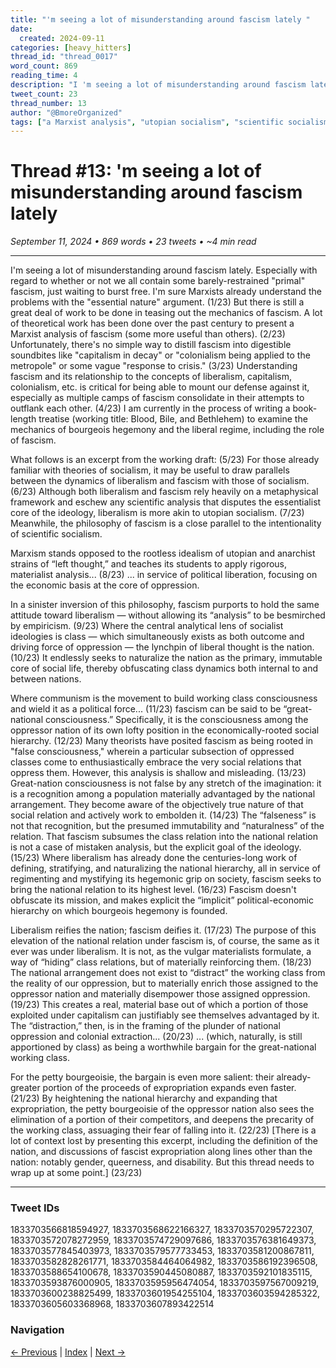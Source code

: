 ```yaml
---
title: "'m seeing a lot of misunderstanding around fascism lately "
date:
  created: 2024-09-11
categories: [heavy_hitters]
thread_id: "thread_0017"
word_count: 869
reading_time: 4
description: "I 'm seeing a lot of misunderstanding around fascism lately ."
tweet_count: 23
thread_number: 13
author: "@BmoreOrganized"
tags: ["a Marxist analysis", "utopian socialism", "scientific socialism", "some barely-restrained 'primal' fascism", "the past century"]
---
```

# Thread #13: 'm seeing a lot of misunderstanding around fascism lately 

*September 11, 2024 • 869 words • 23 tweets • ~4 min read*

---

I'm seeing a lot of misunderstanding around fascism lately. Especially with regard to whether or not we all contain some barely-restrained "primal" fascism, just waiting to burst free. I'm sure Marxists already understand the problems with the "essential nature" argument.
(1/23) But there is still a great deal of work to be done in teasing out the mechanics of fascism. A lot of theoretical work has been done over the past century to present a Marxist analysis of fascism (some more useful than others).
(2/23) Unfortunately, there's no simple way to distill fascism into digestible soundbites like "capitalism in decay" or "colonialism being applied to the metropole" or some vague "response to crisis."
(3/23) Understanding fascism and its relationship to the concepts of liberalism, capitalism, colonialism, etc. is critical for being able to mount our defense against it, especially as multiple camps of fascism consolidate in their attempts to outflank each other.
(4/23) I am currently in the process of writing a book-length treatise (working title: Blood, Bile, and Bethlehem) to examine the mechanics of bourgeois hegemony and the liberal regime, including the role of fascism.

What follows is an excerpt from the working draft:
(5/23) For those already familiar with theories of socialism, it may be useful to draw parallels between the dynamics of liberalism and fascism with those of socialism.
(6/23) Although both liberalism and fascism rely heavily on a metaphysical framework and eschew any scientific analysis that disputes the essentialist core of the ideology, liberalism is more akin to utopian socialism.
(7/23) Meanwhile, the philosophy of fascism is a close parallel to the intentionality of scientific socialism.

Marxism stands opposed to the rootless idealism of utopian and anarchist strains of “left thought,” and teaches its students to apply rigorous, materialist analysis...
(8/23) ... in service of political liberation, focusing on the economic basis at the core of oppression.

In a sinister inversion of this philosophy, fascism purports to hold the same attitude toward liberalism — without allowing its “analysis” to be besmirched by empiricism.
(9/23) Where the central analytical lens of socialist ideologies is class — which simultaneously exists as both outcome and driving force of oppression — the lynchpin of liberal thought is the nation.
(10/23) It endlessly seeks to naturalize the nation as the primary, immutable core of social life, thereby obfuscating class dynamics both internal to and between nations.

Where communism is the movement to build working class consciousness and wield it as a political force...
(11/23) fascism can be said to be “great-national consciousness.” Specifically, it is the consciousness among the oppressor nation of its own lofty position in the economically-rooted social hierarchy.
(12/23) Many theorists have posited fascism as being rooted in "false consciousness," wherein a particular subsection of oppressed classes come to enthusiastically embrace the very social relations that oppress them. However, this analysis is shallow and misleading.
(13/23) Great-nation consciousness is not false by any stretch of the imagination: it is a recognition among a population materially advantaged by the national arrangement. They become aware of the objectively true nature of that social relation and actively work to embolden it.
(14/23) The “falseness” is not that recognition, but the presumed immutability and “naturalness” of the relation. That fascism subsumes the class relation into the national relation is not a case of mistaken analysis, but the explicit goal of the ideology.
(15/23) Where liberalism has already done the centuries-long work of defining, stratifying, and naturalizing the national hierarchy, all in service of regimenting and mystifying its hegemonic grip on society, fascism seeks to bring the national relation to its highest level.
(16/23) Fascism doesn't obfuscate its mission, and makes explicit the “implicit” political-economic hierarchy on which bourgeois hegemony is founded.

Liberalism reifies the nation; fascism deifies it.
(17/23) The purpose of this elevation of the national relation under fascism is, of course, the same as it ever was under liberalism. It is not, as the vulgar materialists formulate, a way of “hiding” class relations, but of materially reinforcing them.
(18/23) The national arrangement does not exist to “distract” the working class from the reality of our oppression, but to materially enrich those assigned to the oppressor nation and materially disempower those assigned oppression.
(19/23) This creates a real, material base out of which a portion of those exploited under capitalism can justifiably see themselves advantaged by it. The “distraction,” then, is in the framing of the plunder of national oppression and colonial extraction...
(20/23) ... (which, naturally, is still apportioned by class) as being a worthwhile bargain for the great-national working class.

For the petty bourgeoisie, the bargain is even more salient: their already-greater portion of the proceeds of expropriation expands even faster.
(21/23) By heightening the national hierarchy and expanding that expropriation, the petty bourgeoisie of the oppressor nation also sees the elimination of a portion of their competitors, and deepens the precarity of the working class, assuaging their fear of falling into it.
(22/23) [There is a lot of context lost by presenting this excerpt, including the definition of the nation, and discussions of fascist expropriation along lines other than the nation: notably gender, queerness, and disability. But this thread needs to wrap up at some point.]
(23/23)

---

### Tweet IDs
1833703566818594927, 1833703568622166327, 1833703570295722307, 1833703572078272959, 1833703574729097686, 1833703576381649373, 1833703577845403973, 1833703579577733453, 1833703581200867811, 1833703582828261771, 1833703584464064982, 1833703586192396508, 1833703588654100678, 1833703590445080887, 1833703592101835115, 1833703593876000905, 1833703595956474054, 1833703597567009219, 1833703600238825499, 1833703601954255104, 1833703603594285322, 1833703605603368968, 1833703607893422514

### Navigation
[← Previous](012-*.md) | [Index](index.md) | [Next →](014-*.md)